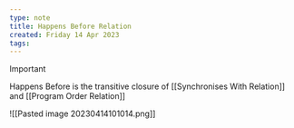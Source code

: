 ```yaml
---
type: note
title: Happens Before Relation
created: Friday 14 Apr 2023
tags: 
---
```

> [!Important]
> Happens Before is the transitive closure of [[Synchronises With Relation]] and [[Program Order Relation]]

![[Pasted image 20230414101014.png]]

